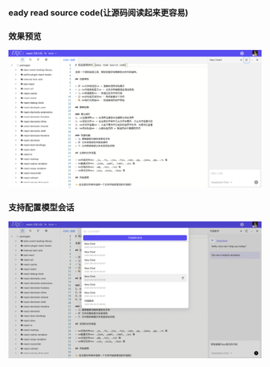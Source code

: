 ### eady read source code(让源码阅读起来更容易)

### 效果预览
![alt](./public/img/overview.png)

### 支持配置模型会话
![alt](./public/img/chat.png)